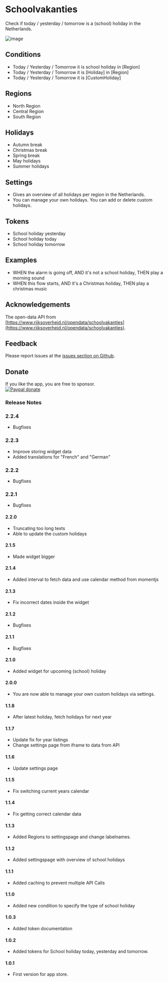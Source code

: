 # Schoolvakanties

Check if today / yesterday / tomorrow is a (school) holiday in the Netherlands.

![image][storebackdrop]

## Conditions

- Today / Yesterday / Tomorrow it is school holiday in [Region]
- Today / Yesterday / Tomorrow it is [Holiday] in [Region]
- Today / Yesterday / Tomorrow it is [CustomHoliday]

## Regions

- North Region
- Central Region
- South Region

## Holidays

- Autumn break
- Christmas break
- Spring break
- May holidays
- Summer holidays

## Settings

- Gives an overview of all holidays per region in the Netherlands.
- You can manage your own holidays. You can add or delete custom holidays.

## Tokens

- School holiday yesterday
- School holiday today
- School holiday tomorrow

## Examples

- WHEN the alarm is going off, AND it's not a school holiday, THEN play a morning sound
- WHEN this flow starts, AND it's a Christmas holiday, THEN play a christmas music

## Acknowledgements

The open-data API from [https://www.rijksoverheid.nl/opendata/schoolvakanties](https://www.rijksoverheid.nl/opendata/schoolvakanties).

## Feedback

Please report issues at the [issues section on Github](https://github.com/elmarkou/homey.schoolvakanties.nederland/issues).

## Donate

If you like the app, you are free to sponsor.  
[![Paypal donate][pp-donate-image]][pp-donate-link]

### Release Notes

### 2.2.4

- Bugfixes

### 2.2.3

- Improve storing widget data
- Added translations for "French" and "German"

### 2.2.2

- Bugfixes

### 2.2.1

- Bugfixes

#### 2.2.0

- Truncating too long texts
- Able to update the custom holidays

#### 2.1.5

- Made widget bigger

#### 2.1.4

- Added interval to fetch data and use calendar method from momentjs

#### 2.1.3

- Fix incorrect dates inside the widget

#### 2.1.2

- Bugfixes

#### 2.1.1

- Bugfixes

#### 2.1.0

- Added widget for upcoming (school) holiday

#### 2.0.0

- You are now able to manage your own custom holidays via settings.

#### 1.1.8

- After latest holiday, fetch holidays for next year

#### 1.1.7

- Update fix for year listings
- Change settings page from iframe to data from API

#### 1.1.6

- Update settings page

#### 1.1.5

- Fix switching current years calendar

#### 1.1.4

- Fix getting correct calendar data

#### 1.1.3

- Added Regions to settingspage and change labelnames.

#### 1.1.2

- Added settingspage with overview of school holidays

#### 1.1.1

- Added caching to prevent multiple API Calls

#### 1.1.0

- Added new condition to specify the type of school holiday

#### 1.0.3

- Added token documentation

#### 1.0.2

- Added tokens for School holiday today, yesterday and tomorrow.

#### 1.0.1

- First version for app store.

[pp-donate-link]: https://www.paypal.me/elmarkouwenhoven
[pp-donate-image]: https://www.paypalobjects.com/webstatic/en_US/i/btn/png/btn_donate_92x26.png
[storebackdrop]: https://github.com/elmarkou/homey.schoolvakanties.nederland/raw/master/assets/images/large.png
